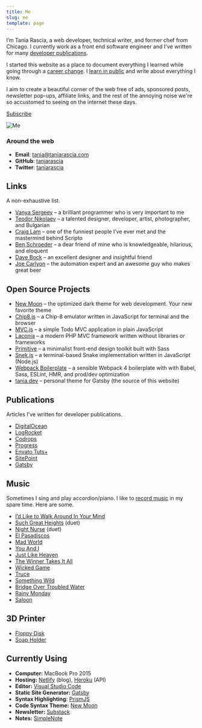 ```yaml
---
title: Me
slug: me
template: page
---
```


I’m Tania Rascia, a web developer, technical writer, and former chef from Chicago. I currently work as a front end software engineer and I've written for many [developer publications](/publications).

I started this website as a place to document everything I learned while going through a [career change](/how-i-made-a-career-change-into-web-development/). I [learn in public](/learn) and write about everything I know.

I aim to create a beautiful corner of the web free of ads, sponsored posts, newsletter pop-ups, affiliate links, and the rest of the annoying noise we're so accustomed to seeing on the internet these days.

<a class="button" href="https://taniarascia.substack.com">Subscribe</a>

![Me](../images/taniafull.jpg)

### Around the web

- **Email**: [tania@taniarascia.com](mailto:tania[AT]taniarascia[DOT]com)
- **GitHub**: [taniarascia](https://github.com/taniarascia)
- **Twitter**: [taniarascia](https://twitter.com/taniarascia)

## Links

A non-exhaustive list.

- [Vanya Sergeev](https://sergeev.io) – a brilliant programmer who is very important to me
- [Teodor Nikolaev](https://teodor.co/) – a talented designer, developer, artist, photographer, and Bulgarian
- [Craig Lam](http://craiglam.com/) – one of the funniest people I’ve ever met and the mastermind behind Scripto
- [Ben Schroeder](https://benschroeder.com/) – a dear friend of mine who is knowledgeable, hilarious, and eloquent
- [Dave Bock](https://dkbock.com/) – an excellent designer and insightful friend
- [Joe Carlyon](http://qualitytesting.tech/) – the automation expert and an awesome guy who makes great beer

## Open Source Projects

- [New Moon](https://github.com/taniarascia/new-moon) – the optimized dark theme for web development. Your new favorite theme
- [Chip8.js](https://github.com/taniarascia/chip8) – a Chip-8 emulator written in JavaScript for terminal and the browser
- [MVC.js](https://github.com/taniarascia/mvc) – a simple Todo MVC application in plain JavaScript
- [Laconia](https://github.com/taniarascia/laconia) – a modern PHP MVC framework written without libraries or frameworks
- [Primitive](https://github.com/taniarascia/primitive) – a minimalist front-end design toolkit built with Sass
- [Snek.js](https://github.com/taniarascia/snek) – a terminal-based Snake implementation written in JavaScript (Node.js)
- [Webpack Boilerplate](https://github.com/taniarascia/webpack-boilerplate) – a sensible Webpack 4 boilerplate with with Babel, Sass, ESLint, HMR, and prod/dev optimization
- [tania.dev](https://github.com/taniarascia/taniarascia.com) – personal theme for Gatsby (the source of this website)

## Publications

Articles I've written for developer publications.

- [DigitalOcean](/publications/#DigitalOcean)
- [LogRocket](/publications/#LogRocket)
- [Codrops](/publications/#Codrops)
- [Progress](/publications/#Progress)
- [Envato Tuts+](/publications/#EnvatoTuts+)
- [SitePoint](/publications/#SitePoint)
- [Gatsby](/publications/#Gatsby)

## Music

Sometimes I sing and play accordion/piano. I like to [record music](https://soundcloud.com/ivoryandivory) in my spare time. Here are some.

- [I’d Like to Walk Around In Your Mind](https://soundcloud.com/ivoryandivory/id-like-to-walk-around-in-your-mind)
- [Such Great Heights](https://soundcloud.com/john-termaat/such-great-heights) (duet)
- [Night Nurse](https://soundcloud.com/john-termaat/night-nurse) (duet)
- [El Pasadiscos](https://soundcloud.com/ivoryandivory/el-pasadiscos)
- [Mad World](https://soundcloud.com/ivoryandivory/mad-world)
- [You And I](https://soundcloud.com/ivoryandivory/you-and-i)
- [Just Like Heaven](https://soundcloud.com/ivoryandivory/just-like-heaven)
- [The Winner Takes It All](https://soundcloud.com/ivoryandivory/the-winner-takes-it-all)
- [Wicked Game](https://soundcloud.com/ivoryandivory/wicked-game)
- [Truce](https://soundcloud.com/ivoryandivory/truce)
- [Something Wild](https://soundcloud.com/ivoryandivory/something-wild)
- [Bridge Over Troubled Water](https://soundcloud.com/ivoryandivory/bridge-over-troubled-water)
- [Rainy Monday](https://soundcloud.com/ivoryandivory/rainy-monday)
- [Saloon](https://soundcloud.com/ivoryandivory/saloon)

## 3D Printer

- [Floppy Disk](https://github.com/taniarascia/3d#floppy-disk)
- [Soap Holder](https://github.com/taniarascia/3d#soap-holder)

## Currently Using

- **Computer:** MacBook Pro 2015
- **Hosting:** [Netlify](https://netlify.com) (blog), [Heroku](https://heroku.com) (API)
- **Editor:** [Visual Studio Code](https://code.visualstudio.com/)
- **Static Site Generator:** [Gatsby](https://gatsbyjs.org)
- **Syntax Highlighting:** [PrismJS](http://prismjs.com/)
- **Code Syntax Theme:** [New Moon](https://taniarascia.github.io/new-moon)
- **Newsletter:** [Substack](https://substack.com)
- **Notes:** [SimpleNote](https://simplenote.com/)
